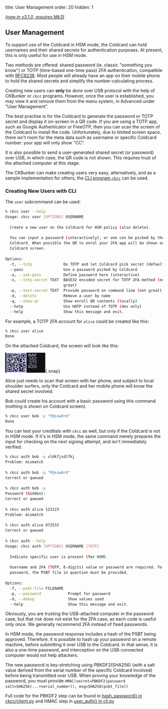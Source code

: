 title: User Management
order: 20
hidden: 1

[_(new in v3.1.0, requires Mk3)_](upgrade)


## User Management

To support use of the Coldcard in HSM mode, the Coldcard can hold
usernames and their shared secrets for authentication purposes. At 
present, this is only useful for use in HSM mode.

Two methods are offered: shared password (ie. classic "something
you know") or TOTP (time-based one-time pass) 2FA authentication,
compatible with [RFC6238](https://tools.ietf.org/html/rfc6238). Most
people will already have an app on their mobile phone to hold
the shared secrets and simplify the number-calculating process.

Creating new users can **only** be done over USB protocol with the
help of CKBunker or `ckcc` programs. However, once the user is
established, you may view it and remove them from the menu system, in 
Advanced under "User Management".

The best practise is for the Coldcard to generate the password or
TOTP secret and display it on-screen in a QR code. If you are using
a TOTP app, such as Google Authenticator or FreeOTP, then you can
scan the screen of the Coldcard to install the code. Unfortunately,
due to limited screen space, there isn't room for the meta data
such as username or specific Coldcard number: your app will only
show "CC".

It is also possible to send a user-generated shared secret (or
password) over USB, in which case, the QR code is not shown. This
requires trust of the attached computer at this stage.

The CKBunker can make creating users very easy, alternatively, and
as a sample implementation for others, the [CLI program `ckcc`](cli) can 
be used.

### Creating New Users with CLI

The `user` subcommand can be used:

```sh
% ckcc user --help
Usage: ckcc user [OPTIONS] USERNAME

  Create a new user on the Coldcard for HSM policy (also delete).

  You can input a password (interactively), or one can be picked by the
  Coldcard. When possible the QR to enrol your 2FA app will be shown on the
  Coldcard screen.

Options:
  -t, --totp              Do TOTP and let Coldcard pick secret (default)
  --pass                  Use a password picked by Coldcard
  -a, --ask-pass          Define password here (interactive)
  -s, --totp-secret TEXT  BASE32 encoded secret for TOTP 2FA method (not
                          great)
  -p, --text-secret TEXT  Provide password on command line (not great)
  -d, --delete            Remove a user by name
  -q, --show-qr           Show enroll QR contents (locally)
  --hotp                  Use HOTP instead of TOTP (dev only)
  --help                  Show this message and exit.
```

For example, a TOTP 2FA account for `alice` could be created like this:

```sh
% ckcc user alice
Done
```

On the attached Coldcard, the screen will look like this:

![QR for TOTP enrol](img/alice-qr.png){.snap}

Alice just needs to scan that screen with her phone, and subject
to local shoulder surfers, only the Coldcard and her mobile phone
will know the shared secret involved.

Bob could create his account with a basic password using this command
(nothing is shown on Coldcard screen).

```sh
% ckcc user bob -p "P@ssw0rd"
Done
```

You can test your creditials with `ckcc` as well, but only if the
Coldcard is not in HSM mode. If it's in HSM mode, the same command
merely prepares the input for checking on the next signing attempt,
and isn't immediately verified.

```sh
% ckcc auth bob -p sldkfjsdlfkj
Problem: mismatch

% ckcc auth bob -p "P@ssw0rd"
Correct or queued

% ckcc auth bob -p
Password (hidden): 
Correct or queued

% ckcc auth alice 123123
Problem: mismatch

% ckcc auth alice 872532
Correct or queued

% ckcc auth --help
Usage: ckcc auth [OPTIONS] USERNAME [TOTP]

  Indicate specific user is present (for HSM).

  Username and 2FA (TOTP, 6-digits) value or password are required. To use
  password, the PSBT file in question must be provided.

Options:
  -f, --psbt-file FILENAME
  -p, --password            Prompt for password
  -d, --debug               Show values used
  --help                    Show this message and exit.
```

Obviously, you are trusting the USB-attached computer in the password
case, but that risk does not exist for the 2FA case, as each code is
useful only once. We generally recommend 2FA instead of fixed passwords.

In HSM mode, the password response includes a hash of the PSBT being
approved. Therefore, it is possible to hash up your password on a remote
machine, before submitting it over USB to the Coldcard. In that
sense, it is also a one-time password, and interception on the
USB-connected computer would not help attackers.

The new password is key-stretching using PBKDF2(SHA256) (with a salt
value derived from the serial number of the specific Coldcard involved) before
being transmitted over USB. When proving your knowledge of the password,
you must provide
`HMAC(secret=PBKDF2(password salt=SHA256(...+serial_number)), msg=SHA256(psbt_file))`

Full code for the PBKDF2 step can be found in
[hash_password() in ckcc/client.py](https://github.com/Coldcard/ckcc-protocol/blob/master/ckcc/client.py) and HMAC step in
[user_auth() in cli.py](https://github.com/Coldcard/ckcc-protocol/blob/master/ckcc/cli.py)

